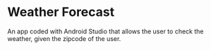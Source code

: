 # Weather Forecast
An app coded with Android Studio that allows the user to check the weather, given the zipcode of the user.
